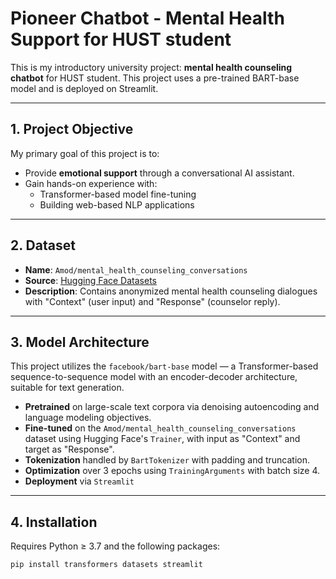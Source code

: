 # Pioneer Chatbot - Mental Health Support for HUST student

This is my introductory university project: **mental health counseling chatbot** for HUST student. This project uses a pre-trained BART-base model and is deployed on Streamlit.

---

## 1. Project Objective

My primary goal of this project is to:
- Provide **emotional support** through a conversational AI assistant.
- Gain hands-on experience with:
  - Transformer-based model fine-tuning
  - Building web-based NLP applications

---

## 2. Dataset

- **Name**: `Amod/mental_health_counseling_conversations`
- **Source**: [Hugging Face Datasets](https://huggingface.co/datasets/Amod/mental_health_counseling_conversations)
- **Description**: Contains anonymized mental health counseling dialogues with "Context" (user input) and "Response" (counselor reply).

---

## 3. Model Architecture

This project utilizes the `facebook/bart-base` model — a Transformer-based sequence-to-sequence model with an encoder-decoder architecture, suitable for text generation.

- **Pretrained** on large-scale text corpora via denoising autoencoding and language modeling objectives.
- **Fine-tuned** on the `Amod/mental_health_counseling_conversations` dataset using Hugging Face's `Trainer`, with input as "Context" and target as "Response".
- **Tokenization** handled by `BartTokenizer` with padding and truncation.
- **Optimization** over 3 epochs using `TrainingArguments` with batch size 4.
- **Deployment** via `Streamlit`
---

## 4. Installation

Requires Python ≥ 3.7 and the following packages:

```bash
pip install transformers datasets streamlit
